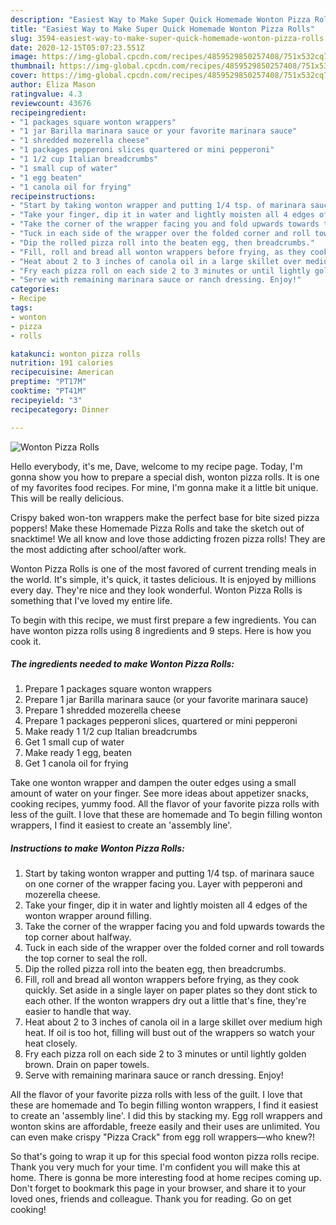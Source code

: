 ```yaml
---
description: "Easiest Way to Make Super Quick Homemade Wonton Pizza Rolls"
title: "Easiest Way to Make Super Quick Homemade Wonton Pizza Rolls"
slug: 3594-easiest-way-to-make-super-quick-homemade-wonton-pizza-rolls
date: 2020-12-15T05:07:23.551Z
image: https://img-global.cpcdn.com/recipes/4859529850257408/751x532cq70/wonton-pizza-rolls-recipe-main-photo.jpg
thumbnail: https://img-global.cpcdn.com/recipes/4859529850257408/751x532cq70/wonton-pizza-rolls-recipe-main-photo.jpg
cover: https://img-global.cpcdn.com/recipes/4859529850257408/751x532cq70/wonton-pizza-rolls-recipe-main-photo.jpg
author: Eliza Mason
ratingvalue: 4.3
reviewcount: 43676
recipeingredient:
- "1 packages square wonton wrappers"
- "1 jar Barilla marinara sauce or your favorite marinara sauce"
- "1 shredded mozerella cheese"
- "1 packages pepperoni slices quartered or mini pepperoni"
- "1 1/2 cup Italian breadcrumbs"
- "1 small cup of water"
- "1 egg beaten"
- "1 canola oil for frying"
recipeinstructions:
- "Start by taking wonton wrapper and putting 1/4 tsp. of marinara sauce on one corner of the wrapper facing you. Layer with pepperoni and mozerella cheese."
- "Take your finger, dip it in water and lightly moisten all 4 edges of the wonton wrapper around filling."
- "Take the corner of the wrapper facing you and fold upwards towards the top corner about halfway."
- "Tuck in each side of the wrapper over the folded corner and roll towards the top corner to seal the roll."
- "Dip the rolled pizza roll into the beaten egg, then breadcrumbs."
- "Fill, roll and bread all wonton wrappers before frying, as they cook quickly. Set aside in a single layer on paper plates so they dont stick to each other. If the wonton wrappers dry out a little that&#39;s fine, they&#39;re easier to handle that way."
- "Heat about 2 to 3 inches of canola oil in a large skillet over medium high heat. If oil is too hot, filling will bust out of the wrappers so watch your heat closely."
- "Fry each pizza roll on each side 2 to 3 minutes or until lightly golden brown. Drain on paper towels."
- "Serve with remaining marinara sauce or ranch dressing. Enjoy!"
categories:
- Recipe
tags:
- wonton
- pizza
- rolls

katakunci: wonton pizza rolls 
nutrition: 191 calories
recipecuisine: American
preptime: "PT17M"
cooktime: "PT41M"
recipeyield: "3"
recipecategory: Dinner

---
```



![Wonton Pizza Rolls](https://img-global.cpcdn.com/recipes/4859529850257408/751x532cq70/wonton-pizza-rolls-recipe-main-photo.jpg)

Hello everybody, it's me, Dave, welcome to my recipe page. Today, I'm gonna show you how to prepare a special dish, wonton pizza rolls. It is one of my favorites food recipes. For mine, I'm gonna make it a little bit unique. This will be really delicious.

Crispy baked won-ton wrappers make the perfect base for bite sized pizza poppers! Make these Homemade Pizza Rolls and take the sketch out of snacktime! We all know and love those addicting frozen pizza rolls! They are the most addicting after school/after work.

Wonton Pizza Rolls is one of the most favored of current trending meals in the world. It's simple, it's quick, it tastes delicious. It is enjoyed by millions every day. They're nice and they look wonderful. Wonton Pizza Rolls is something that I've loved my entire life.


To begin with this recipe, we must first prepare a few ingredients. You can have wonton pizza rolls using 8 ingredients and 9 steps. Here is how you cook it.

<!--inarticleads1-->

##### The ingredients needed to make Wonton Pizza Rolls:

1. Prepare 1 packages square wonton wrappers
1. Prepare 1 jar Barilla marinara sauce (or your favorite marinara sauce)
1. Prepare 1 shredded mozerella cheese
1. Prepare 1 packages pepperoni slices, quartered or mini pepperoni
1. Make ready 1 1/2 cup Italian breadcrumbs
1. Get 1 small cup of water
1. Make ready 1 egg, beaten
1. Get 1 canola oil for frying


Take one wonton wrapper and dampen the outer edges using a small amount of water on your finger. See more ideas about appetizer snacks, cooking recipes, yummy food. All the flavor of your favorite pizza rolls with less of the guilt. I love that these are homemade and To begin filling wonton wrappers, I find it easiest to create an &#39;assembly line&#39;. 

<!--inarticleads2-->

##### Instructions to make Wonton Pizza Rolls:

1. Start by taking wonton wrapper and putting 1/4 tsp. of marinara sauce on one corner of the wrapper facing you. Layer with pepperoni and mozerella cheese.
1. Take your finger, dip it in water and lightly moisten all 4 edges of the wonton wrapper around filling.
1. Take the corner of the wrapper facing you and fold upwards towards the top corner about halfway.
1. Tuck in each side of the wrapper over the folded corner and roll towards the top corner to seal the roll.
1. Dip the rolled pizza roll into the beaten egg, then breadcrumbs.
1. Fill, roll and bread all wonton wrappers before frying, as they cook quickly. Set aside in a single layer on paper plates so they dont stick to each other. If the wonton wrappers dry out a little that&#39;s fine, they&#39;re easier to handle that way.
1. Heat about 2 to 3 inches of canola oil in a large skillet over medium high heat. If oil is too hot, filling will bust out of the wrappers so watch your heat closely.
1. Fry each pizza roll on each side 2 to 3 minutes or until lightly golden brown. Drain on paper towels.
1. Serve with remaining marinara sauce or ranch dressing. Enjoy!


All the flavor of your favorite pizza rolls with less of the guilt. I love that these are homemade and To begin filling wonton wrappers, I find it easiest to create an &#39;assembly line&#39;. I did this by stacking my. Egg roll wrappers and wonton skins are affordable, freeze easily and their uses are unlimited. You can even make crispy &#34;Pizza Crack&#34; from egg roll wrappers—who knew?! 

So that's going to wrap it up for this special food wonton pizza rolls recipe. Thank you very much for your time. I'm confident you will make this at home. There is gonna be more interesting food at home recipes coming up. Don't forget to bookmark this page in your browser, and share it to your loved ones, friends and colleague. Thank you for reading. Go on get cooking!
